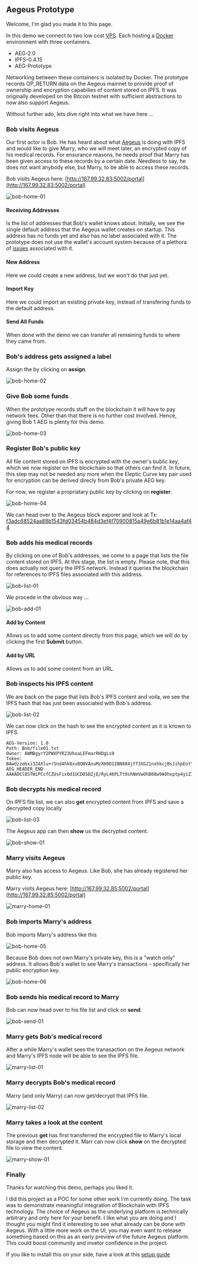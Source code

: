 
## Aegeus Prototype

Welcome, I'm glad you made it to this page. 

In this demo we connect to two low cost [VPS](https://www.vultr.com). Each hosting a [Docker](https://www.docker.com/community-edition) environment with three containers.

* AEG-2.0
* IPFS-0.4.15 
* AEG-Prototype

Networking between these containers is isolated by Docker. The prototype records OP_RETURN data on the Aegeus mainnet to provide proof of ownership and encryption capabilies of content stored on IPFS. It was originally developed on the Bitcoin testnet with sufficient abstractions to now also support Aegeus. 
    
Without further ado, lets dive right into what we have here ...

### Bob visits Aegeus 

Our first actor is Bob. He has heard about what [Aegeus](https://aegeus.io) is doing with IPFS and would like to give Marry, who we will meet later, an encrypted copy of his medical records. For ensurance reasons, he needs proof that Marry has been given access to these records by a certain date. Needless to say, he does not want anybody else, but Marry, to be able to access these records.

Bob visits Aegeus here: [http://167.99.32.83:5002/portal](http://167.99.32.83:5002/portal)

![bob-home-01](img/bob-home-01.png)

#### Receiving Addresses

Is the list of addresses that Bob's wallet knows about. Initially, we see the single default address that the Aegeus wallet creates on startup. This address has no funds yet and also has no label associated with it. The prototype does not use the wallet's account system because of a plethora of 
[issues](https://github.com/bitcoin-dot-org/bitcoin.org/issues/1287) associated with it. 

#### New Address

Here we could create a new address, but we won't do that just yet. 

#### Import Key

Here we could import an existing private key, instead of transfering funds to the default address. 

#### Send All Funds

When done with the demo we can transfer all remaining funds to where they came from. 

### Bob's address gets assigned a label 

Assign the by clicking on __assign__.

![bob-home-02](img/bob-home-02.png)
  
### Give Bob some funds

When the prototype records stuff on the blockchain it will have to pay network fees. Other than that there is no further cost involved. 
Hence, giving Bob 1 AEG is plenty for this demo.  
  
![bob-home-03](img/bob-home-03.png)
  
### Register Bob's public key

All file content stored on IPFS is encrypted with the owner's bublic key, which we now register on the blockchain so that others can find it. In future, this step may not be needed any more when the Eleptic Curve key pair used for encryption can be derived direcly from Bob's private AEG key.

For now, we register a propriatary public key by clicking on __register__.

![bob-home-04](img/bob-home-04.png)

We can head over to the Aegeus block exporer and look at Tx: [f3adc68524aa88b1543fd03454b484d3ef4f70900815a49e6b81b1e14aa4af44](https://chainz.cryptoid.info/aeg/tx.dws?f3adc68524aa88b1543fd03454b484d3ef4f70900815a49e6b81b1e14aa4af44.htm) 

### Bob adds his medical records

By clicking on one of Bob's addresses, we come to a page that lists the file content stored on IPFS. At this stage, the list is empty. Please note, that this does actually not query the IPFS network. Instead it queries the blockchain for references to IPFS files associated with this address.

![bob-list-01](img/bob-list-01.png)

We procede in the obvious way ...

![bob-add-01](img/bob-add-01.png)

#### Add by Content

Allows us to add some content directly from this page, which we will do by clicking the first __Submit__ button. 

#### Add by URL

Allows us to add some content from an URL. 

### Bob inspects his IPFS content

We are back on the page that lists Bob's IPFS content and voila, we see the IPFS hash that has just been associated with Bob's address.

![bob-list-02](img/bob-list-02.png)

We can now click on the hash to see the encrypted content as it is known to IPFS.

```
AEG-Version: 1.0
Path: Bob/file01.txt
Owner: AWMBgyrY2PWXPYR23UhoaLEFmarRHDgLs9
Token: BAwdzzobxi3Z4Xlu+rSnd4hk8xv8QNVAnuMzXH9D1IBN884jYf3XG21nxhkcjBsJihpEotY6ES1ykJo0xlj+mVj87slr
AEG_HEADER_END
AAAADCl8STWiPCcfCZUsFix0d1UCDOSDZjE/RyL46PLTt0shNmVwOhB08w9A0hxptp4yiZIWABMeA+G8I2p3qA7c
```

### Bob decrypts his medical record

On IPFS file list, we can also __get__ encrypted content from IPFS and save a decrypted copy locally

![bob-list-03](img/bob-list-03.png)

The Aegeus app can then __show__ us the decrypted content.

![bob-show-01](img/bob-show-01.png)

### Marry visits Aegeus

Marry also has access to Aegeus. Like Bob, she has already registered her public key. 

Marry visits Aegeus here: [http://167.99.32.85:5002/portal](http://167.99.32.85:5002/portal)

![marry-home-01](img/marry-home-01.png)

### Bob imports Marry's address

Bob imports Marry's address like this 

![bob-home-05](img/bob-home-05.png)

Because Bob does not own Marry's private key, this is a "watch only" address. It allows Bob's wallet to see Marry's transactions - specifically her public encryption key.

![bob-home-06](img/bob-home-06.png)

### Bob sends his medical record to Marry

Bob can now head over to his file list and click on __send__.

![bob-send-01](img/bob-send-01.png)

### Marry gets Bob's medical record

After a while Marry's wallet sees the tranasaction on the Aegeus network and Marry's IPFS node will be able to see the IPFS file.

![marry-list-01](img/marry-list-01.png)

### Marry decrypts Bob's medical record

Marry (and only Marry) can now get/decrypt that IPFS file.

![marry-list-02](img/marry-list-02.png)

### Marry takes a look at the content

The previous __get__ has first transferred the encrypted file to Marry's local storage and then decrypted it. 
Marr can now click __show__ on the decrypted file to view the content.

![marry-show-01](img/marry-show-01.png)

### Finally

Thanks for watching this demo, perhaps you liked it. 

I did this project as a POC for some other work I'm currently doing. The task was to demonstrate meaningful integration of Blockchain with IPFS technology. The choice of Aegeus as the underlying platform is technically arbitrary and only here for your benefit. I like what you are doing and I thought you might find it interesting to see what already can be done with Aegeus. With a little more work on the UI, you may even want to release something based on this as an early preview of the future Aegeus platform. This could boost community and invetor confidence in the project.

If you like to install this on your side, have a look at this [setup guide](Setup-Guide-Bob.md) 
